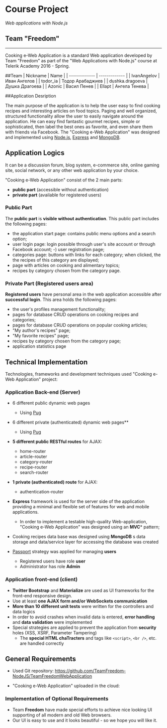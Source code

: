 
# Course Project
_Web applications with Node.js_

## Team "Freedom"
*************************************************
Cooking e-Web Application is a standard Web application developed by Team "Freedom" as part of the "Web Applications with Node.js" course at Telerik Academy 2016 - Spring.

##Team
| Nickname  | Name |
| ------------- | ------------- |
| IvanAngelov  | Иван Ангелов  |
| todor_ia  | Тодор Арабаджиев  |
| dushka.dragoeva | Душка Драгоева  |
| Azonic  | Васил Пенев  |
| Ellapt  | Ангела Тенева  |

##Application Desription 

The main purpоse of the application is to help the user easy to find cooking recipes and interesting articles on food topics. Paging and well organized, structured functionality allow the user to easily navigate around the application. He can easy find fantastic gourmet recipes, simple or sophisticated, then label the best ones as favorite, and even share them with friends via Facebook.
The "Cooking e-Web Application" was designed and implemented using [Node.js](http://nodejs.org), [Express](expressjs.com) and [MongoDB](https://www.mongodb.com/).

## Application Logics

It can be a discussion forum, blog system, e-commerce site, online gaming site, social network, or any other web application by your choice.

"Cooking e-Web Application" consist of the 2 main parts:

- **public part** (accessible without authentication)
- **private part** (available for registered users)

### Public Part

The **public part** is **visible without authentication**. This public part includes the following pages:

- the application start page: contains public menu options and a search option;
- user login page: login possible through user's site account or through Facebook account;
-) user registration page;
- categories page: buttons with links for each category; when clicked, the the recipes of this category are displayed;
- page with articles on cooking and alimentary topics;
- recipes by category chosen from the category page. 
 
### Private Part (Registered users area)

**Registered users** have personal area in the web application accessible after **successful login**.
This area holds the following pages:

- the user's profiles management functionality;
- pages for database CRUD operations on cooking recipes and categories;
- pages for database CRUD operations on popular cooking articles;
- "My author's recipes" page;  
- "My favorite recipes" page; 
- recipes by category chosen from the category page; 
- application statistics page

## Technical Implementation

Technologies, frameworks and development techniques used "Cooking e-Web Application" project:

### Application Back-end (Server)

- 6 different public dynamic web pages
  - Using [Pug](https://pugjs.org/)
- 6 different private (authenticated) dynamic web pages**
  - Using [Pug](https://pugjs.org/)
  
- **5 different public RESTful routes** for AJAX: 
  - home-router
  - article-router
  - category-router
  - recipe-router
  - search-router
- **1 private (authenticated) route** for AJAX:
  - authentication-router

- **Express** framework is used for the server side of the application providing a minimal and flexible set of features for web and mobile applications.
  - In order to implement a testable high-quality Web-application, "Cooking e-Web Application" was designed using an **MVC*** pattern;
  
- Cooking recipes data base was designed using **MongoDB** s data storage and data/service layer for accessing the database was created

- [Passport](http://passportjs.org/) strategy was applied for managing **users**
  - Registered users have role **user**
  - Administrator has role **Admin**

### Application front-end (client)

- **Twitter Bootstrap** and **Materialize** are used as UI frameworks for the front-end responsive design.
- Use at least **one AJAX form and/or WebSockets communication**
- **More than 10 different unit tests** were written for the controllers and data logics
- In order to avoid crashes when invalid data is entered, **error handling** and **data validation** were implemented 
- Special strategies are applied to prevent the application from **security** holes (XSS, XSRF, Parameter Tampering)
  - The **special HTML chaTracters** and tags like `<script>`, `<br />`, etc. are handled correctly

##  General Requirements

- Used Git repository:
  https://github.com/TeamFreedom-NodeJS/TeamFreedomWebApplication

- "Cooking e-Web Application" uploaded in the cloud: 

### Implementation of Optional Requirements

- Team **Freedom** have made special efforts to achieve nice looking UI supporting of all modern and old Web browsers.
- Our UI is easy to use and it looks beautiful - so we hope you will like it.


